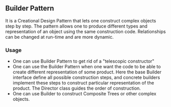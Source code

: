 ## Builder Pattern

It is a Creational Design Pattern that lets one construct complex objects step by step. The pattern allows one to produce different types and representation of an object using the same construction code. Relationships can be changed at run-time and are more dynamic.

### Usage

* One can use Builder Pattern to get rid of a "telescopic constructor"
* One can use the Builder Pattern when one want the code to be able to create different representation of some product. Here the base Builder interface define all possible construction steps, and concrete builders implement these steps to construct particular representation of the product. The Director class guides the order of construction.
* One can use Builder to construct Composite Trees or other complex objects.



